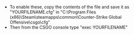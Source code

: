 + To enable these, copy the contents of the file and save it as "YOURFILENAME.cfg" in "C:\Program Files (x86)\Steam\steamapps\common\Counter-Strike Global Offensive\csgo\cfg"
+ Then from the CSGO console type "exec YOURFILENAME"
